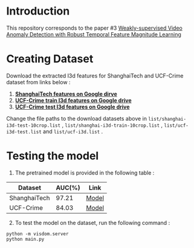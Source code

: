 # Introduction
This repository corresponds to the paper #3 [Weakly-supervised Video Anomaly Detection with Robust Temporal Feature Magnitude Learning](https://arxiv.org/pdf/2101.10030v3.pdf)


# Creating Dataset
Download the extracted I3d features for ShanghaiTech and UCF-Crime dataset from links below :
1. [**ShanghaiTech features on Google dirve**](https://drive.google.com/file/d/1-w9xsx2FbwFf96A1y1GFcZ3odzdEBves/view?usp=sharing)
2. [**UCF-Crime train I3d features on Google drive**](https://drive.google.com/file/d/16LumirTnWOOu8_Uh7fcC7RWpSBFobDUA/view?usp=sharing)
3. [**UCF-Crime test I3d features on Google drive**](https://drive.google.com/drive/folders/1QCBTDUMBXYU9PonPh1TWnRtpTKOX-fxr?usp=sharing)

Change the file paths to the download datasets above in `list/shanghai-i3d-test-10crop.list` , `list/shanghai-i3d-train-10crop.list` , `list/ucf-i3d-test.list` and 
`list/ucf-i3d.list` .

# Testing the model
1. The pretrained model is provided in the following table : 

| Dataset      | AUC(%)       | Link                                                                                           |
| ------------ | ------------ | ---------------------------------------------------------------------------------------------- |
| ShanghaiTech |   97.21      | [Model](https://drive.google.com/file/d/1XaqMIisf5qOjBsj_W3sIgymtBs_NFFiy/view?usp=sharing)    |
| UCF-Crime    |   84.03      | [Model]()    |




2. To test the model on the dataset, run the following command :
```shell
python -m visdom.server
python main.py
```
